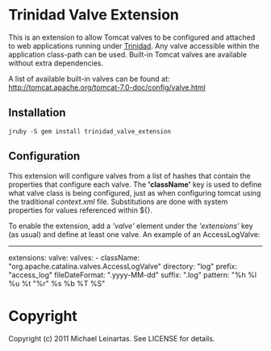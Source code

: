 # Trinidad Valve Extension

This is an extension to allow Tomcat valves to be configured and attached to web
applications running under [Trinidad](). 
Any valve accessible within the application class-path can be used. 
Built-in Tomcat valves are available without extra dependencies. 

A list of available built-in valves can be found at: http://tomcat.apache.org/tomcat-7.0-doc/config/valve.html

## Installation

    jruby -S gem install trinidad_valve_extension

## Configuration

This extension will configure valves from a list of hashes that contain the 
properties that configure each valve. The **'className'** key is used to define 
what valve class is being configured, just as when configuring tomcat using the 
traditional *context.xml* file. 
Substitutions are done with system properties for values referenced within ${}.

To enable the extension, add a *'valve'* element under the *'extensions'* key 
(as usual) and define at least one valve. An example of an AccessLogValve:

---
  extensions:
    valve:
      valves:
        - className: "org.apache.catalina.valves.AccessLogValve"
          directory:      "log"
          prefix:         "access_log"
          fileDateFormat: ".yyyy-MM-dd"
          suffix:         ".log"
          pattern:        "%h %l %u %t \"%r\" %s %b %T %S"

# Copyright

Copyright (c) 2011 Michael Leinartas. See LICENSE for details.
